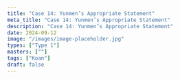 ```yaml
---
title: "Case 14: Yunmen’s Appropriate Statement"
meta_title: "Case 14: Yunmen’s Appropriate Statement"
description: "Case 14: Yunmen’s Appropriate Statement"
date: 2024-09-12
image: "/images/image-placeholder.jpg"
types: ["Type 1"]
masters: [""]
tags: ["Koan"]
draft: false
---
```


